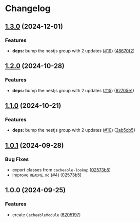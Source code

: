 # Changelog

## [1.3.0](https://github.com/emackie-eddaic/nestjs-cacheable/compare/v1.2.0...v1.3.0) (2024-12-01)


### Features

* **deps:** bump the nestjs group with 2 updates ([#19](https://github.com/emackie-eddaic/nestjs-cacheable/issues/19)) ([48670f2](https://github.com/emackie-eddaic/nestjs-cacheable/commit/48670f2df6727dcd75c29873d733151bedb36c5f))

## [1.2.0](https://github.com/emackie-eddaic/nestjs-cacheable/compare/v1.1.0...v1.2.0) (2024-10-28)


### Features

* **deps:** bump the nestjs group with 2 updates ([#15](https://github.com/emackie-eddaic/nestjs-cacheable/issues/15)) ([82705e1](https://github.com/emackie-eddaic/nestjs-cacheable/commit/82705e1ff776e1b92ef75f42115a89e2d9b986f6))

## [1.1.0](https://github.com/emackie-eddaic/nestjs-cacheable/compare/v1.0.1...v1.1.0) (2024-10-21)


### Features

* **deps:** bump the nestjs group with 2 updates ([#10](https://github.com/emackie-eddaic/nestjs-cacheable/issues/10)) ([3ab5cb5](https://github.com/emackie-eddaic/nestjs-cacheable/commit/3ab5cb5d573c9336ea822c727fbac4e7b6dcc1f6))

## [1.0.1](https://github.com/emackie-eddaic/nestjs-cacheable/compare/v1.0.0...v1.0.1) (2024-09-28)


### Bug Fixes

* export classes from `cacheable-lookup` ([02573b5](https://github.com/emackie-eddaic/nestjs-cacheable/commit/02573b57a96a24416aecc55848409a9200b6195a))
* improve `README.md` ([#4](https://github.com/emackie-eddaic/nestjs-cacheable/issues/4)) ([02573b5](https://github.com/emackie-eddaic/nestjs-cacheable/commit/02573b57a96a24416aecc55848409a9200b6195a))

## 1.0.0 (2024-09-25)


### Features

* create `CacheableModule` ([6205197](https://github.com/emackie-eddaic/nestjs-cacheable/commit/6205197df73306ebb27957cc4e2eda8884477fb7))
